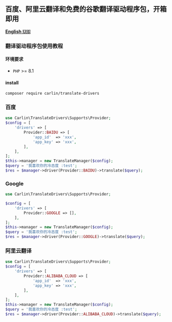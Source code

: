 ## 百度、阿里云翻译和免费的谷歌翻译驱动程序包，开箱即用
[**English 🇺🇸**](README.md)
### 翻译驱动程序包使用教程
#### 环境要求
- `PHP` >= 8.1

#### install
```
composer require carlin/translate-drivers
```

### 百度

```php
use Carlin\TranslateDrivers\Supports\Provider;
$config = [
    'drivers' => [
        Provider::BAIDU => [
            'app_id'  => 'xxx',
            'app_key' => 'xxx',
        ],
    ],
];
$this->manager = new TranslateManager($config);
$query = '我喜欢你的冷态度 :test';
$res = $manager->driver(Provider::BAIDU)->translate($query);
```


### Google

```php
use Carlin\TranslateDrivers\Supports\Provider;

$config = [
    'drivers' => [
        Provider::GOOGLE => [],
    ],
];
$this->manager = new TranslateManager($config);
$query = '我喜欢你的冷态度 :test';
$res = $manager->driver(Provider::GOOGLE)->translate($query);
```

### 阿里云翻译

```php
use Carlin\TranslateDrivers\Supports\Provider;
$config = [
    'drivers' => [
        Provider::ALIBABA_CLOUD => [
            'app_id'  => 'xxx',
            'app_key' => 'xxx',
        ],
    ],
];
$this->manager = new TranslateManager($config);
$query = '我喜欢你的冷态度 :test';
$res = $manager->driver(Provider::ALIBABA_CLOUD)->translate($query);
```
